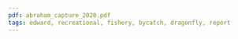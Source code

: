 ```yaml
---
pdf: abraham_capture_2020.pdf
tags: edward, recreational, fishery, bycatch, dragonfly, report
---
```

